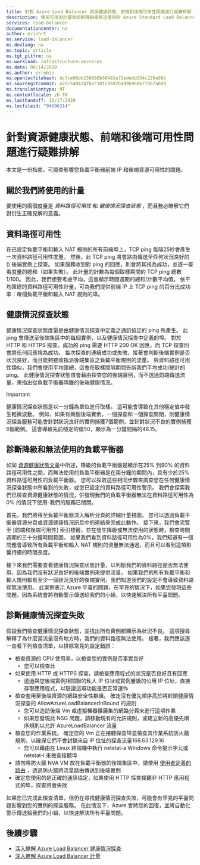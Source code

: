 ```yaml
---
title: 針對 Azure Load Balancer 資源健康狀態、前端和後端可用性問題進行疑難排解
description: 使用可用的計量來診斷降級或無法使用的 Azure Standard Load Balancer。
services: load-balancer
documentationcenter: na
author: erichrt
ms.service: load-balancer
ms.devlang: na
ms.topic: article
ms.tgt_pltfrm: na
ms.workload: infrastructure-services
ms.date: 08/14/2020
ms.author: errobin
ms.openlocfilehash: dcfce06bb158888b56483a73ededd354c229a99b
ms.sourcegitcommit: e2dc549424fb2c10fcbb92b499b960677d67a8dd
ms.translationtype: MT
ms.contentlocale: zh-TW
ms.lasthandoff: 11/17/2020
ms.locfileid: "94696314"
---
```

# <a name="troubleshoot-resource-health-frontend-and-backend-availability-issues"></a>針對資源健康狀態、前端和後端可用性問題進行疑難排解 

本文是一份指南，可調查影響您負載平衡器前端 IP 和後端資源可用性的問題。 

## <a name="about-the-metrics-well-use"></a>關於我們將使用的計量
要使用的兩個度量是 *資料路徑可用性* 和 *健康情況探查狀態* ，而且務必瞭解它們對衍生正確見解的意義。 

## <a name="data-path-availability"></a>資料路徑可用性
在已設定負載平衡和輸入 NAT 規則的所有前端埠上，TCP ping 每隔25秒會產生一次資料路徑可用性度量。 然後，此 TCP ping 將會路由傳送至任何狀況良好的 () 後端實例上探查。 如果服務收到對 ping 的回應，則會將其視為成功，並逐一查看度量的總和（如果失敗）。 此計量的計數為每個取樣期間的 TCP ping 總數1/100。 因此，我們想要考慮平均，這會顯示時間週期的總和/計數平均值。 依平均匯總的資料路徑可用性計量，可為我們提供前端 IP 上 TCP ping 的百分比成功率：每個負載平衡和輸入 NAT 規則的埠。

## <a name="health-probe-status"></a>健康情況探查狀態
健康情況探查狀態度量是由健康情況探查中定義之通訊協定的 ping 所產生。 此 ping 會傳送至後端集區中的每個實例，以及健康情況探查中定義的埠。 對於 HTTP 和 HTTPS 探查，成功的 ping 需要 HTTP 200 OK 回應，而 TCP 探查則會將任何回應視為成功。 每次探查的連續成功或失敗，接著會判斷後端實例是否狀況良好，而且能夠接收指派後端集區之負載平衡規則的流量。 與資料路徑可用性類似，我們會使用平均匯總，這會在取樣間隔期間告訴我們平均成功/總計的 ping。 此健康情況探查狀態值會藉由探查您的後端實例，而不透過前端傳送流量，來指出從負載平衡器隔離的後端健康情況。

>[!IMPORTANT]
>健康情況探查狀態是以一分鐘為單位進行取樣。 這可能會導致在其他穩定值中發生輕微波動。 例如，如果有兩個後端實例，一個探查和一個探查關閉，則健康情況探查服務可能會針對狀況良好的實例捕獲7個範例，並針對狀況不良的實例捕獲6個範例。 這會導致先前穩定的值50，顯示為一分鐘間隔的46.15。 

## <a name="diagnose-degraded-and-unavailable-load-balancers"></a>診斷降級和無法使用的負載平衡器
如同 [資源健康狀態文章](load-balancer-standard-diagnostics.md#resource-health-status)中所述，降級的負載平衡器是顯示在25% 到90% 的資料路徑可用性之間，而無法使用的負載平衡器是在兩分鐘的期間內，具有少於25% 資料路徑可用性的負載平衡器。 您可以採取這些相同步驟來調查您在任何健康情況探查狀態中所看到的失敗，或您已設定的資料路徑可用性警示。 我們會探索我們已檢查資源健康狀態的情況，併發現我們的負載平衡器無法在資料路徑可用性為0% 的情況下使用-我們的服務已關閉。

首先，我們將移至負載平衡器深入解析分頁的詳細計量視圖。 您可以透過負載平衡器資源分頁或資源健康情況訊息中的連結來完成此動作。  接下來，我們會流覽至 [前端和後端可用性] 索引標籤，並在發生降級或無法使用的狀態時，檢查時間週期的三十分鐘時間範圍。 如果我們看到資料路徑可用性為0%，我們知道有一個問題會導致所有負載平衡和輸入 NAT 規則的流量無法通過，而且可以看到這項影響持續的時間長度。 

接下來我們需要查看健康情況探查狀態計量，以判斷我們的資料路徑是否無法使用，因為我們沒有狀況良好的後端實例來提供流量。 如果我們的所有負載平衡和輸入規則都有至少一個狀況良好的後端實例，我們知道我們的設定不會導致資料路徑無法使用。 此案例表示 Azure 平臺的問題，在罕見的情況下，如果您發現這些問題，因為系統會將自動警示傳送給我們的小組，以快速解決所有平臺問題。

## <a name="diagnose-health-probe-failures"></a>診斷健康情況探查失敗
假設我們檢查健康情況探查狀態，並找出所有實例都顯示為狀況不良。 這項搜尋解釋了為什麼當流量沒有地方時，我們的資料路徑無法使用。 接著，我們應該逐一查看下列檢查清單，以排除常見的設定錯誤：
* 檢查資源的 CPU 使用率，以檢查您的實例是否事實良好
  * 您可以檢查此 
* 如果使用 HTTP 或 HTTPS 探查，請檢查應用程式的狀況是否良好且有回應
  * 透過與您後端實例相關聯的私人 IP 位址或實例層級的公用 IP 位址，直接存取應用程式，以驗證這項功能是否正常運作
* 檢查套用至後端資源的網路安全性群組。 確定沒有優先順序高於將封鎖健康情況探查的 AllowAzureLoadBalancerInBound 的規則
  * 您可以造訪後端 Vm 或虛擬機器擴展集的網路分頁來進行這項作業
  * 如果您發現此 NSG 問題，請移動現有的允許規則，或建立新的高優先順序規則以允許 AzureLoadBalancer 流量
* 檢查您的作業系統。 確定您的 Vm 正在接聽探查埠並檢查其作業系統防火牆規則，以確保它們不會封鎖來自 IP 位址的探查流量168.63.129.16
  * 您可以藉由在 Linux 終端機中執行 netstat-a Windows 命令提示字元或 netstat-l 來檢查接聽埠
* 請勿將防火牆 NVA VM 放在負載平衡器的後端集區中。請使用 [使用者定義的路由](../virtual-network/virtual-networks-udr-overview.md#user-defined) ，透過防火牆將流量路由傳送到後端實例
* 確定您使用的是正確的通訊協定，如果使用 HTTP 探查接聽非 HTTP 應用程式的埠，探查將會失敗

如果您已完成此檢查清單，但仍在尋找健康情況探查失敗，可能會有罕見的平臺問題影響到您的實例的探查服務。 在此情況下，Azure 會將您的回復，並將自動化警示傳送給我們的小組，以快速解決所有平臺問題。

## <a name="next-steps"></a>後續步驟

* [深入瞭解 Azure Load Balancer 健康情況探查](load-balancer-custom-probe-overview.md)
* [深入瞭解 Azure Load Balancer 計量](load-balancer-standard-diagnostics.md)
